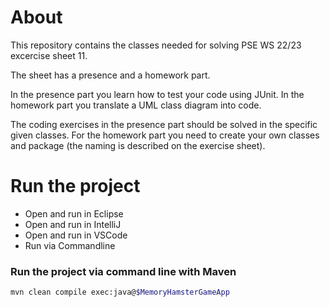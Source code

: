 # About
This repository contains the classes needed for solving PSE WS 22/23 excercise sheet 11.

The sheet has a presence and a homework part.

In the presence part you learn how to test your code using JUnit.
In the homework part you translate a UML class diagram into code.

The coding exercises in the presence part should be solved in the specific given classes.
For the homework part you need to create your own classes and package (the naming is described on the exercise sheet).

# Run the project
* Open and run in Eclipse
* Open and run in IntelliJ
* Open and run in VSCode
* Run via Commandline 

### Run the project via command line with Maven
  ```sh
  mvn clean compile exec:java@$MemoryHamsterGameApp
  ```